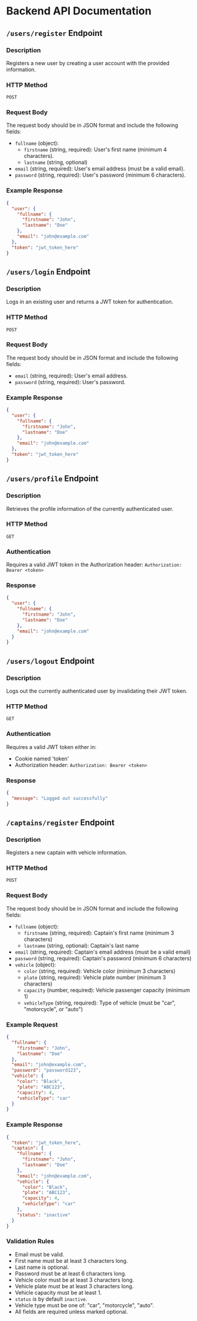 # Backend API Documentation

## `/users/register` Endpoint

### Description

Registers a new user by creating a user account with the provided information.

### HTTP Method

`POST`

### Request Body

The request body should be in JSON format and include the following fields:

- `fullname` (object):
  - `firstname` (string, required): User's first name (minimum 4 characters).
  - `lastname` (string, optional)
- `email` (string, required): User's email address (must be a valid email).
- `password` (string, required): User's password (minimum 6 characters).

### Example Response

```json
{
  "user": {
    "fullname": {
      "firstname": "John",
      "lastname": "Doe"
    },
    "email": "john@example.com"
  },
  "token": "jwt_token_here"
}
```

## `/users/login` Endpoint

### Description

Logs in an existing user and returns a JWT token for authentication.

### HTTP Method

`POST`

### Request Body

The request body should be in JSON format and include the following fields:

- `email` (string, required): User's email address.
- `password` (string, required): User's password.

### Example Response

```json
{
  "user": {
    "fullname": {
      "firstname": "John",
      "lastname": "Doe"
    },
    "email": "john@example.com"
  },
  "token": "jwt_token_here"
}
```

## `/users/profile` Endpoint

### Description

Retrieves the profile information of the currently authenticated user.

### HTTP Method

`GET`

### Authentication

Requires a valid JWT token in the Authorization header:
`Authorization: Bearer <token>`

### Response

```json
{
  "user": {
    "fullname": {
      "firstname": "John",
      "lastname": "Doe"
    },
    "email": "john@example.com"
  }
}
```

## `/users/logout` Endpoint

### Description

Logs out the currently authenticated user by invalidating their JWT token.

### HTTP Method

`GET`

### Authentication

Requires a valid JWT token either in:

- Cookie named 'token'
- Authorization header: `Authorization: Bearer <token>`

### Response

```json
{
  "message": "Logged out successfully"
}
```

## `/captains/register` Endpoint

### Description

Registers a new captain with vehicle information.

### HTTP Method

`POST`

### Request Body

The request body should be in JSON format and include the following fields:

- `fullname` (object):
  - `firstname` (string, required): Captain's first name (minimum 3 characters)
  - `lastname` (string, optional): Captain's last name
- `email` (string, required): Captain's email address (must be a valid email)
- `password` (string, required): Captain's password (minimum 6 characters)
- `vehicle` (object):
  - `color` (string, required): Vehicle color (minimum 3 characters)
  - `plate` (string, required): Vehicle plate number (minimum 3 characters)
  - `capacity` (number, required): Vehicle passenger capacity (minimum 1)
  - `vehicleType` (string, required): Type of vehicle (must be "car", "motorcycle", or "auto")

### Example Request

```json
{
  "fullname": {
    "firstname": "John",
    "lastname": "Doe"
  },
  "email": "john@example.com",
  "password": "password123",
  "vehicle": {
    "color": "Black",
    "plate": "ABC123",
    "capacity": 4,
    "vehicleType": "car"
  }
}
```

### Example Response

```json
{
  "token": "jwt_token_here",
  "captain": {
    "fullname": {
      "firstname": "John",
      "lastname": "Doe"
    },
    "email": "john@example.com",
    "vehicle": {
      "color": "Black",
      "plate": "ABC123",
      "capacity": 4,
      "vehicleType": "car"
    },
    "status": "inactive"
  }
}
```

### Validation Rules

- Email must be valid.
- First name must be at least 3 characters long.
- Last name is optional.
- Password must be at least 6 characters long.
- Vehicle color must be at least 3 characters long.
- Vehicle plate must be at least 3 characters long.
- Vehicle capacity must be at least 1.
- `status` is by default `inactive`.
- Vehicle type must be one of: "car", "motorcycle", "auto".
- All fields are required unless marked optional.
